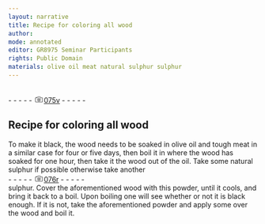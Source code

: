 ```yaml
---
layout: narrative
title: Recipe for coloring all wood
author:
mode: annotated
editor: GR8975 Seminar Participants
rights: Public Domain
materials: olive oil meat natural sulphur sulphur
---
```


 <br/>- - - - - <a href="http://gallica.bnf.fr/ark:/12148/btv1b10500001g/f156.item"><img src="../assets/photo-icon.png" alt="folio image: " style="display:inline-block; margin-bottom:-3px;"/>075v</a> - - - - - <br/> 
## Recipe for coloring all wood

 
To make it black, the wood needs to be soaked in olive oil and tough meat in a similar case for four or five days, then boil it in where the wood has soaked for one hour, then take it the wood out of the oil. Take some natural sulphur if possible otherwise take another
 <br/>- - - - - <a href="http://gallica.bnf.fr/ark:/12148/btv1b10500001g/f157.item"><img src="../assets/photo-icon.png" alt="folio image: " style="display:inline-block; margin-bottom:-3px;"/>076r</a> - - - - - <br/> 
sulphur. Cover the aforementioned wood with this powder, until it cools, and bring it back to a boil. Upon boiling one will see whether or not it is black enough. If it is not, take the aforementioned powder and apply some over the wood and boil it.
 